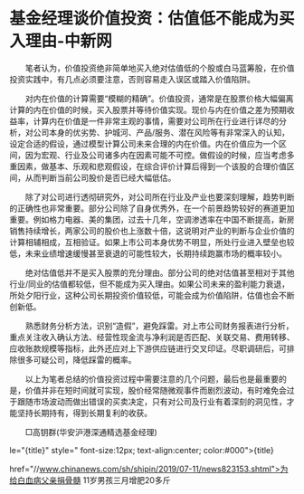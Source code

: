 # 基金经理谈价值投资：估值低不能成为买入理由-中新网

　　笔者认为，价值投资绝非简单地买入绝对估值低的个股或白马蓝筹股，在价值投资实践中，有几点必须要注意，否则容易走入误区或踏入价值陷阱。

　　对内在价值的计算需要“模糊的精确”。价值投资，通常是在股票价格大幅偏离计算的内在价值的时候，买入股票并等待价值实现。现价与内在价值之差为预期收益率，计算内在价值是一件非常主观的事情，需要对公司所在行业进行详尽的分析，对公司本身的优劣势、护城河、产品/服务、潜在风险等有非常深入的认知，设定合适的假设，通过模型计算公司未来合理的内在价值。内在价值应为一个区间，因为宏观、行业及公司诸多内在因素可能不可控。做假设的时候，应当考虑多重因素，做基本、乐观和悲观假设，在综合评价计算后得到一个该股的合理价值区间，从而判断当前公司股价是否已经大幅低估。

　　除了对公司进行透彻研究外，对公司所在行业及产业也要深刻理解，趋势判断的正确性也非常重要。部分公司除了自身优秀外，在一个前景趋势较好的赛道更加重要。例如格力电器、美的集团，过去十几年，空调渗透率在中国不断提高，新房销售持续增长，两家公司的股价也上涨数十倍，这说明对产业的判断与企业价值的计算相辅相成，互相验证。如果上市公司本身优势不明显，所处行业进入壁垒也较低，未来业绩增速缓慢甚至衰退的可能性较大，长期持续跑赢市场的概率较小。

　　绝对估值低并不是买入股票的充分理由。部分公司的绝对估值甚至相对于其他行业/同业的估值都较低，但不能成为买入理由。如果公司未来的盈利能力衰退，所处夕阳行业，这种公司长期投资价值较低，可能会成为价值陷阱，估值也会不断创新低。

　　熟悉财务分析方法，识别“造假”，避免踩雷。对上市公司财务报表进行分析，重点关注收入确认方法、经营性现金流与净利润是否匹配、关联交易、费用转移、应收账款规模等指标，此外还应对上下游供应链进行交叉印证。尽职调研后，可排除很多可疑公司，降低踩雷的概率。

　　以上为笔者总结的价值投资过程中需要注意的几个问题，最后也是最重要的是，价值并非在短时间就可实现，股价经常随微观事件而剧烈波动，有时难免会过于跟随市场波动而做出错误的买卖决定，只有对公司及行业有着深刻的洞见性，才能坚持长期持有，得到长期复利的收获。

　　□高钥群(华安沪港深通精选基金经理)

le="{title}" style=" font-size:12px; text-align:center; color:#000">{title}

href="//www.chinanews.com/sh/shipin/2019/07-11/news823153.shtml">为给白血病父亲捐骨髓 11岁男孩三月增肥20多斤
